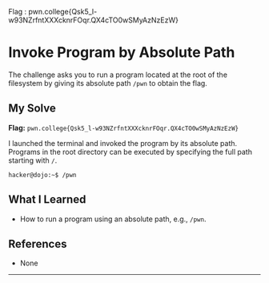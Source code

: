Flag : pwn.college{Qsk5_l-w93NZrfntXXXcknrFOqr.QX4cTO0wSMyAzNzEzW}
# Invoke Program by Absolute Path

The challenge asks you to run a program located at the root of the filesystem by giving its absolute path `/pwn` to obtain the flag.

## My Solve

**Flag:** `pwn.college{Qsk5_l-w93NZrfntXXXcknrFOqr.QX4cTO0wSMyAzNzEzW}`

I launched the terminal and invoked the program by its absolute path. Programs in the root directory can be executed by specifying the full path starting with `/`.

```
hacker@dojo:~$ /pwn

```

## What I Learned

* How to run a program using an absolute path, e.g., `/pwn`.

## References

* None

---
